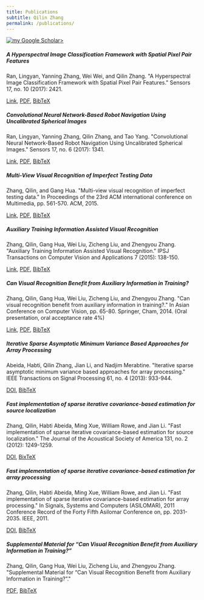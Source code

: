 ```yaml
---
title: Publications
subtitle: Qilin Zhang
permalink: /publications/
---
```


<a href="https://scholar.google.com/citations?hl=en&user=q_dBKjoAAAAJ" rel="google scholar logo">![my Google Scholar](https://scholar.google.com/intl/en/scholar/images/2x/scholar_logo_64dp.png)></a>

##### A Hyperspectral Image Classification Framework with Spatial Pixel Pair Features
Ran, Lingyan, Yanning Zhang, Wei Wei, and Qilin Zhang. "A Hyperspectral Image Classification Framework with Spatial Pixel Pair Features." Sensors 17, no. 10 (2017): 2421.

[Link](http://www.mdpi.com/1424-8220/17/10/2421), [PDF](http://www.mdpi.com/1424-8220/17/10/2421/pdf), [BibTeX](bibtexs/ran2017hyperspectral.bib)

##### Convolutional Neural Network-Based Robot Navigation Using Uncalibrated Spherical Images
Ran, Lingyan, Yanning Zhang, Qilin Zhang, and Tao Yang. "Convolutional Neural Network-Based Robot Navigation Using Uncalibrated Spherical Images." Sensors 17, no. 6 (2017): 1341.

[Link](http://www.mdpi.com/1424-8220/17/6/1341/htm), [PDF](http://www.mdpi.com/1424-8220/17/6/1341/pdf), [BibTeX](bibtexs/ran2017convolutional)

##### Multi-View Visual Recognition of Imperfect Testing Data
Zhang, Qilin, and Gang Hua. "Multi-view visual recognition of imperfect testing data." In Proceedings of the 23rd ACM international conference on Multimedia, pp. 561-570. ACM, 2015.

[Link](http://dl.acm.org/citation.cfm?id=2806224), [PDF](pdfs/zhang2015multi.pdf), [BibTeX](bibtexs/zhang2015multi.bib)

##### Auxiliary Training Information Assisted Visual Recognition
Zhang, Qilin, Gang Hua, Wei Liu, Zicheng Liu, and Zhengyou Zhang. "Auxiliary Training Information Assisted Visual Recognition." IPSJ Transactions on Computer Vision and Applications 7 (2015): 138-150.

[Link](http://doi.org/10.2197/ipsjtcva.7.138), [PDF](pdfs/zhang2015auxiliary.bib), [BibTeX](bibtexs/zhang2015auxiliary.bib)

##### Can Visual Recognition Benefit from Auxiliary Information in Training?
Zhang, Qilin, Gang Hua, Wei Liu, Zicheng Liu, and Zhengyou Zhang. "Can visual recognition benefit from auxiliary information in training?." In Asian Conference on Computer Vision, pp. 65-80. Springer, Cham, 2014. (Oral presentation, oral acceptance rate 4%)

[Link](http://doi.org/10.1007/978-3-319-16865-4_5), [PDF](pdfs/zhang2015can.pdf), [BibTeX](bibtexs/zhang2015can.bib)

##### Iterative Sparse Asymptotic Minimum Variance Based Approaches for Array Processing
Abeida, Habti, Qilin Zhang, Jian Li, and Nadjim Merabtine. "Iterative sparse asymptotic minimum variance based approaches for array processing." IEEE Transactions on Signal Processing 61, no. 4 (2013): 933-944.

[DOI](http://dx.doi.org/10.1109/TSP.2012.2231676), [BibTeX](bibtexs/abeida2013iterative.bib)

##### Fast implementation of sparse iterative covariance-based estimation for source localization
Zhang, Qilin, Habti Abeida, Ming Xue, William Rowe, and Jian Li. "Fast implementation of sparse iterative covariance-based estimation for source localization." The Journal of the Acoustical Society of America 131, no. 2 (2012): 1249-1259.

[DOI](http://dx.doi.org/10.1121/1.3672656), [BixTeX](bibtexs/zhang2012fast.bib)

##### Fast implementation of sparse iterative covariance-based estimation for array processing
Zhang, Qilin, Habti Abeida, Ming Xue, William Rowe, and Jian Li. "Fast implementation of sparse iterative covariance-based estimation for array processing." In Signals, Systems and Computers (ASILOMAR), 2011 Conference Record of the Forty Fifth Asilomar Conference on, pp. 2031-2035. IEEE, 2011.

[DOI](http://dx.doi.org/10.1109/ACSSC.2011.6190383), [BibTeX](bibtexs/zhang2011fast.bib)

##### Supplemental Material for “Can Visual Recognition Benefit from Auxiliary Information in Training?”
Zhang, Qilin, Gang Hua, Wei Liu, Zicheng Liu, and Zhengyou Zhang. "Supplemental Material for “Can Visual Recognition Benefit from Auxiliary Information in Training?”."

[PDF](http://www.ee.columbia.edu/~wliu/ACCV14_supmaterial.pdf), [BibTeX](bibtexs/zhangsupplemental.bib)
